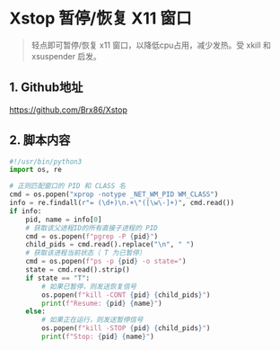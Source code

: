 # Xstop 暂停/恢复 X11 窗口

> 轻点即可暂停/恢复 x11 窗口，以降低cpu占用，减少发热。受 xkill 和 xsuspender 启发。

## 1. Github地址
https://github.com/Brx86/Xstop

## 2. 脚本内容
```python
#!/usr/bin/python3
import os, re

# 正则匹配窗口的 PID 和 CLASS 名
cmd = os.popen("xprop -notype _NET_WM_PID WM_CLASS")
info = re.findall(r"= (\d+)\n.+\"([\w\-]+)", cmd.read())
if info:
    pid, name = info[0]
    # 获取该父进程ID的所有直接子进程的 PID
    cmd = os.popen(f"pgrep -P {pid}")
    child_pids = cmd.read().replace("\n", " ")
    # 获取该进程当前状态（ T 为已暂停）
    cmd = os.popen(f"ps -p {pid} -o state=")
    state = cmd.read().strip()
    if state == "T":
        # 如果已暂停，则发送恢复信号
        os.popen(f"kill -CONT {pid} {child_pids}")
        print(f"Resume: {pid} {name}")
    else:
        # 如果正在运行，则发送暂停信号
        os.popen(f"kill -STOP {pid} {child_pids}")
        print(f"Stop: {pid} {name}")
```